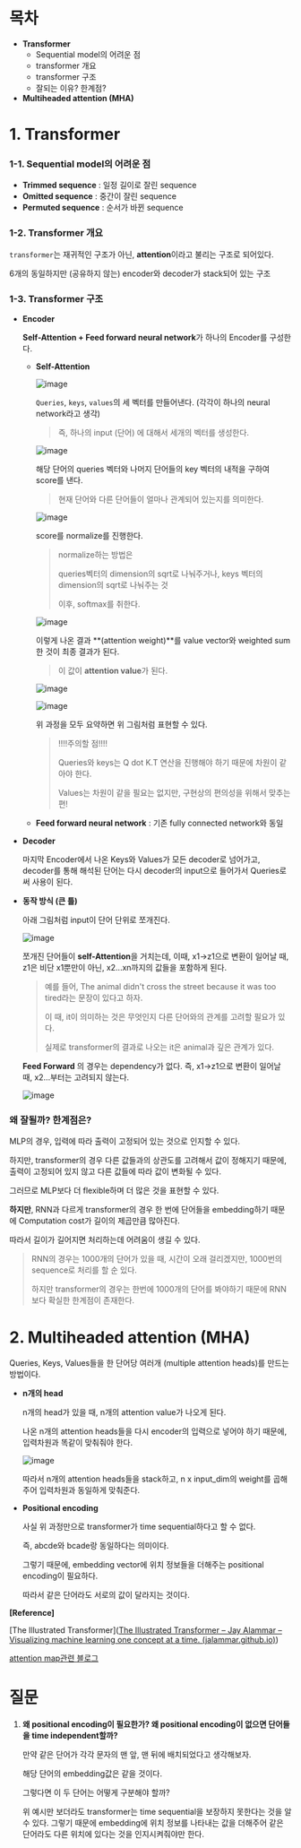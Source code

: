 # 목차

- **Transformer**
  - Sequential model의 어려운 점
  - transformer 개요
  - transformer 구조
  - 잘되는 이유? 한계점?
- **Multiheaded attention (MHA)**

# 1. Transformer

### 1-1. Sequential model의 어려운 점

- **Trimmed sequence** : 일정 길이로 잘린 sequence
- **Omitted sequence** : 중간이 잘린 sequence
- **Permuted sequence** : 순서가 바뀐 sequence

### 1-2. Transformer 개요

`transformer`는 재귀적인 구조가 아닌, **attention**이라고 불리는 구조로 되어있다. 

6개의 동일하지만 (공유하지 않는) encoder와 decoder가 stack되어 있는 구조



### 1-3. Transformer 구조

- **Encoder**

  **Self-Attention + Feed forward neural network**가 하나의 Encoder를 구성한다. 

  - **Self-Attention** 

    ![image](https://user-images.githubusercontent.com/71866756/152986184-efabee0e-4ddb-4438-ac84-36adce35f253.png)

    `Queries`, `keys`, `values`의 세 벡터를 만들어낸다. (각각이 하나의 neural network라고 생각)

    > 즉, 하나의 input (단어) 에 대해서 세개의 벡터를 생성한다. 

    ![image](https://user-images.githubusercontent.com/71866756/152986207-046a5350-0d41-413e-93bc-1dbeeac61354.png)

    해당 단어의 queries 벡터와 나머지 단어들의 key 벡터의 내적을 구하여 score를 낸다. 

    > 현재 단어와 다른 단어들이 얼마나 관계되어 있는지를 의미한다. 

    ![image](https://user-images.githubusercontent.com/71866756/152986241-3588390f-f86a-4c5a-97c5-e833ca214bd8.png)

    score를 normalize를 진행한다. 

    > normalize하는 방법은 
    >
    > queries벡터의 dimension의 sqrt로 나눠주거나, keys 벡터의 dimension의 sqrt로 나눠주는 것
    >
    > 이후, softmax를 취한다. 

    ![image](https://user-images.githubusercontent.com/71866756/152986276-642998e6-2c96-4597-bf21-ad2b79abd56c.png)

    이렇게 나온 결과 **(attention weight)**를 value vector와 weighted sum 한 것이 최종 결과가 된다. 

    >이 값이 **attention value**가 된다. 

    ![image](https://user-images.githubusercontent.com/71866756/152986302-72084702-9d2b-4b92-b4e5-8e20d342bc9c.png)

    ![image](https://user-images.githubusercontent.com/71866756/152986323-5265925d-b759-4f67-b163-0acd1cf28e1d.png)

    위 과정을 모두 요약하면 위 그림처럼 표현할 수 있다. 

    > !!!!주의할 점!!!!
    >
    > Queries와 keys는 Q dot K.T 연산을 진행해야 하기 때문에 차원이 같아야 한다.
    >
    > Values는 차원이 같을 필요는 없지만, 구현상의 편의성을 위해서 맞추는 편!

     

  - **Feed forward neural network** : 기존 fully connected network와 동일

- **Decoder**

  마지막 Encoder에서 나온 Keys와 Values가 모든 decoder로 넘어가고,  decoder를 통해 해석된 단어는 다시 decoder의 input으로 들어가서 Queries로써 사용이 된다. 

  

- **동작 방식 (큰 틀)**

  아래 그림처럼 input이 단어 단위로 쪼개진다. 

  ![image](https://user-images.githubusercontent.com/71866756/152986354-cfd53d86-38e5-4735-8016-123bbcb7d4e4.png)
  

  쪼개진 단어들이 **self-Attention**을 거치는데, 이때, x1->z1으로 변환이 일어날 때, z1은 비단 x1뿐만이 아닌, x2...xn까지의 값들을 포함하게 된다.

  > 예를 들어, The animal didn't cross the street because it was too tired라는 문장이 있다고 하자.
  >
  > 이  때, it이 의미하는 것은 무엇인지 다른 단어와의 관계를 고려할 필요가 있다. 
  >
  > 실제로 transformer의 결과로 나오는 it은 animal과 깊은 관계가 있다. 

  **Feed Forward** 의 경우는 dependency가 없다. 즉, x1->z1으로 변환이 일어날 때, x2...부터는 고려되지 않는다. 

  ![image](https://user-images.githubusercontent.com/71866756/152986371-8b73e31d-e264-4f87-b529-5903fe81a0c3.png)



### 왜 잘될까? 한계점은?

MLP의 경우, 입력에 따라 출력이 고정되어 있는 것으로 인지할 수 있다. 

하지만, transformer의 경우 다른 값들과의 상관도를 고려해서 값이 정해지기 때문에, 출력이 고정되어 있지 않고 다른 값들에 따라 값이 변화될 수 있다. 

그러므로 MLP보다 더 flexible하며 더 많은 것을 표현할 수 있다.  

**하지만**, RNN과 다르게 transformer의 경우 한 번에 단어들을 embedding하기 때문에 Computation cost가 길이의 제곱만큼 많아진다. 

따라서 길이가 길어지면 처리하는데 어려움이 생길 수 있다. 

> RNN의 경우는 1000개의 단어가 있을 때, 시간이 오래 걸리겠지만, 1000번의 sequence로 처리를 할 순 있다. 
>
> 하지만 transformer의 경우는 한번에 1000개의 단어를 봐야하기 때문에 RNN보다 확실한 한계점이 존재한다.  



# 2. Multiheaded attention (MHA)

Queries, Keys, Values들을 한 단어당 여러개 (multiple attention heads)를 만드는 방법이다. 

- **n개의 head**

  n개의 head가 있을 때, n개의 attention value가 나오게 된다. 

  나온 n개의 attention heads들을 다시 encoder의 입력으로 넣어야 하기 때문에, 입력차원과 똑같이 맞춰줘야 한다.

  ![image](https://user-images.githubusercontent.com/71866756/152986416-534043f7-d16e-4eaa-9260-3f354ced7aca.png)

  따라서 n개의 attention heads들을 stack하고, n x input_dim의 weight를 곱해주어 입력차원과 동일하게 맞춰준다. 

- **Positional encoding**

  사실 위 과정만으로 transformer가 time sequential하다고 할 수 없다. 

  즉, abcde와 bcade랑 동일하다는 의미이다. 

  그렇기 때문에, embedding vector에 위치 정보들을 더해주는 positional encoding이 필요하다. 

  따라서 같은 단어라도 서로의 값이 달라지는 것이다. 

**[Reference]**

[The Illustrated Transformer]([The Illustrated Transformer – Jay Alammar – Visualizing machine learning one concept at a time. (jalammar.github.io)](http://jalammar.github.io/illustrated-transformer/))

[attention map관련 블로그](https://hongl.tistory.com/234)

# 질문

1. **왜 positional encoding이 필요한가? 왜 positional encoding이 없으면 단어들을 time independent할까?**

   만약 같은 단어가 각각 문자의 맨 앞, 맨 뒤에 배치되었다고 생각해보자. 

   해당 단어의 embedding값은 같을 것이다. 

   그렇다면 이 두 단어는 어떻게 구분해야 할까?

   위 예시만 보더라도 transformer는 time sequential을 보장하지 못한다는 것을 알 수 있다. 그렇기 때문에 embedding에 위치 정보를 나타내는 값을 더해주어 같은 단어라도 다른 위치에 있다는 것을 인지시켜줘야만 한다.  

   

